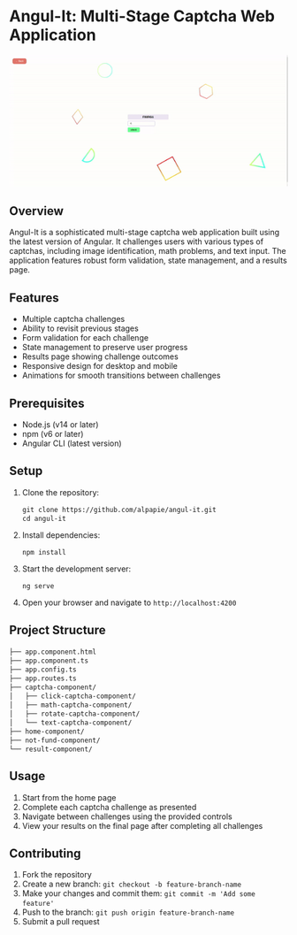 # Angul-It: Multi-Stage Captcha Web Application
![Angul-It demo](./public/demo/demo.gif)
## Overview

Angul-It is a sophisticated multi-stage captcha web application built using the latest version of Angular. It challenges users with various types of captchas, including image identification, math problems, and text input. The application features robust form validation, state management, and a results page.

## Features

- Multiple captcha challenges
- Ability to revisit previous stages
- Form validation for each challenge
- State management to preserve user progress
- Results page showing challenge outcomes
- Responsive design for desktop and mobile
- Animations for smooth transitions between challenges

## Prerequisites

- Node.js (v14 or later)
- npm (v6 or later)
- Angular CLI (latest version)

## Setup

1. Clone the repository:
   ```
   git clone https://github.com/alpapie/angul-it.git
   cd angul-it
   ```

2. Install dependencies:
   ```
   npm install
   ```

3. Start the development server:
   ```
   ng serve 
   ```

4. Open your browser and navigate to `http://localhost:4200`

## Project Structure

```
├── app.component.html
├── app.component.ts
├── app.config.ts
├── app.routes.ts
├── captcha-component/
│   ├── click-captcha-component/
│   ├── math-captcha-component/
│   ├── rotate-captcha-component/
│   └── text-captcha-component/
├── home-component/
├── not-fund-component/
└── result-component/
```

## Usage

1. Start from the home page 
2. Complete each captcha challenge as presented
3. Navigate between challenges using the provided controls
4. View your results on the final page after completing all challenges


## Contributing

1. Fork the repository
2. Create a new branch: `git checkout -b feature-branch-name`
3. Make your changes and commit them: `git commit -m 'Add some feature'`
4. Push to the branch: `git push origin feature-branch-name`
5. Submit a pull request


